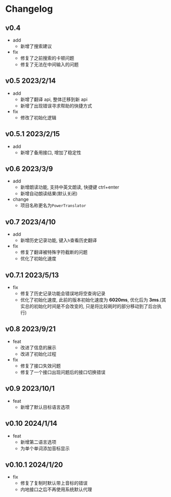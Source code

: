 # Changelog

## v0.4

- add
  - 新增了搜索建议
- fix
  - 修复了之前搜索的卡顿问题
  - 修复了无法在中间输入的问题

## v0.5 2023/2/14

- add
  - 新增了翻译 api, 整体迁移到新 api
  - 新增了出现错误寻求帮助的快捷方式
- fix
  - 修改了初始化逻辑

## v0.5.1 2023/2/15

- add
  - 新增了备用接口, 增加了稳定性

## v0.6 2023/3/9

- add
  - 新增朗读功能, 支持中英文朗读, 快捷键 ctrl+enter
  - 新增自动朗读结果(默认关闭)
- change
  - 项目名称更名为`PowerTranslator`

## v0.7 2023/4/10

- add
  - 新增历史记录功能, 键入`h`查看历史翻译
- fix
  - 修复了翻译被特殊字符截断的问题
  - 优化了初始化速度

## v0.7.1 2023/5/13

- fix
  - 修复了历史记录功能会错误地将空查询记录
  - 优化了初始化速度, 此前的版本初始化速度为 **6020ms**, 优化后为 **3ms**.(其实总的初始化时间是不会改变的, 只是将比较耗时的部分移动到了后台执行)

## v0.8 2023/9/21

- feat
  - 改进了信息的展示
  - 改进了初始化过程
- fix
  - 修复了接口失效问题
  - 修复了一个接口出现问题后的接口切换错误

## v0.9 2023/10/1

- feat
  - 新增了默认目标语言选项

## v0.10 2024/1/14

- feat
  - 新增第二语言选项
  - 为单个单词添加音标显示
  

## v0.10.1 2024/1/20

- fix
  - 修复了复制时默认带上音标的错误
  - 内地接口之后不再使用系统默认代理